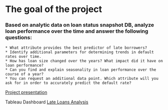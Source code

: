 # The goal of the project
### Based on analytic data on loan status snapshot DB, analyze loan performance over the time and answer the following questions:
    * What attribute provides the best predictor of late borrowers?
    * Identify additional parameters for determining trends in default rates over time.
    * How has loan size changed over the years? What impact did it have on loan performance?
    * Can you find and explain seasonality in loan performance over the course of a year?
    * You can request an additional data point. Which attribute will you ask for in order to accurately predict the default rate?
    
[Project presentation](https://docs.google.com/presentation/d/1XJsFALSHa3V2B7DoEqrnsSo4bp5AkLRI/edit?usp=sharing&ouid=109170213024873388664&rtpof=true&sd=true)

Tableau Dashboard [Late Loans Analysis](https://public.tableau.com/views/LateLoansAnalysis/LateLoans?:language=en-US&publish=yes&:display_count=n&:origin=viz_share_link)